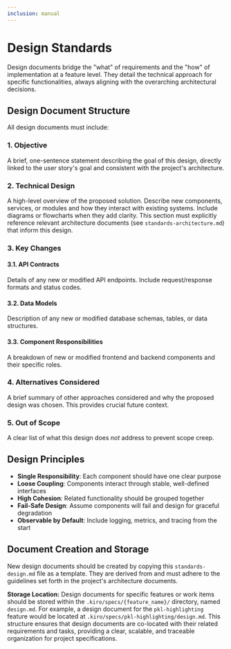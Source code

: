 ```yaml
---
inclusion: manual
---
```


# Design Standards

Design documents bridge the "what" of requirements and the "how" of implementation at a feature level. They detail the technical approach for specific functionalities, always aligning with the overarching architectural decisions.

## Design Document Structure

All design documents must include:

### 1. Objective

A brief, one-sentence statement describing the goal of this design, directly linked to the user story's goal and consistent with the project's architecture.

### 2. Technical Design

A high-level overview of the proposed solution. Describe new components, services, or modules and how they interact with existing systems. Include diagrams or flowcharts when they add clarity. This section must explicitly reference relevant architecture documents (see `standards-architecture.md`) that inform this design.

### 3. Key Changes

#### 3.1. API Contracts

Details of any new or modified API endpoints. Include request/response formats and status codes.

#### 3.2. Data Models

Description of any new or modified database schemas, tables, or data structures.

#### 3.3. Component Responsibilities

A breakdown of new or modified frontend and backend components and their specific roles.

### 4. Alternatives Considered

A brief summary of other approaches considered and why the proposed design was chosen. This provides crucial future context.

### 5. Out of Scope

A clear list of what this design does *not* address to prevent scope creep.

## Design Principles

- **Single Responsibility**: Each component should have one clear purpose
- **Loose Coupling**: Components interact through stable, well-defined interfaces
- **High Cohesion**: Related functionality should be grouped together
- **Fail-Safe Design**: Assume components will fail and design for graceful degradation
- **Observable by Default**: Include logging, metrics, and tracing from the start

## Document Creation and Storage

New design documents should be created by copying this `standards-design.md` file as a template. They are derived from and must adhere to the guidelines set forth in the project's architecture documents.

**Storage Location:**
Design documents for specific features or work items should be stored within the `.kiro/specs/{feature_name}/` directory, named `design.md`. For example, a design document for the `pkl-highlighting` feature would be located at `.kiro/specs/pkl-highlighting/design.md`. This structure ensures that design documents are co-located with their related requirements and tasks, providing a clear, scalable, and traceable organization for project specifications.

